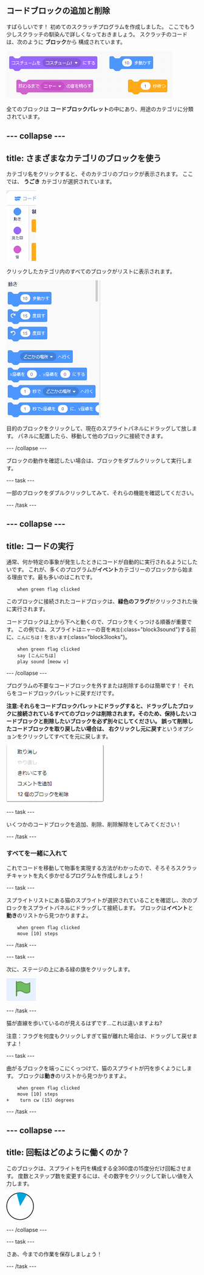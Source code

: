 ## コードブロックの追加と削除

すばらしいです！ 初めてのスクラッチプログラムを作成しました。 ここでもう少しスクラッチの馴染んで詳しくなっておきましょう。 スクラッチのコードは、次のように **ブロック**から 構成されています。

![](images/code1.png)

全てのブロックは **コードブロックパレット**の中にあり、用途のカテゴリに分類されています。

--- collapse ---
---
title: さまざまなカテゴリのブロックを使う
---
カテゴリ名をクリックすると、そのカテゴリのブロックが表示されます。 ここでは、 **うごき** カテゴリが選択されています。

![](images/code2a.png)

クリックしたカテゴリ内のすべてのブロックがリストに表示されます。

![](images/code2b.png)

目的のブロックをクリックして、現在のスプライトパネルにドラッグして放します。 パネルに配置したら、移動して他のブロックに接続できます。

--- /collapse ---

ブロックの動作を確認したい場合は、ブロックをダブルクリックして実行します。

--- task ---

一部のブロックをダブルクリックしてみて、それらの機能を確認してください。

--- /task ---

--- collapse ---
---
title: コードの実行
---

通常、何か特定の事象が発生したときにコードが自動的に実行されるようにしたいです。 これが、多くのプログラムが**イベント**カテゴリーのブロックから始まる理由です。最も多いのはこれです。

```blocks3
    when green flag clicked
```

このブロックに接続されたコードブロックは、**緑色のフラグ**がクリックされた後に実行されます。

コードブロックは上から下へと動くので、ブロックをくっつける順番が重要です。 この例では、スプライトは`ニャー`の音を`再生`{:class="block3sound"}する前に、`こんにちは！`を`言います`{:class="block3looks"}。

```blocks3
    when green flag clicked
    say [こんにちは]
    play sound [meow v]
```

--- /collapse ---

プログラムの不要なコードブロックを外すまたは削除するのは簡単です！ それらをコードブロックパレットに戻すだけです。

**注意:**それらをコードブロックパレットにドラッグすると、ドラッグしたブロックに接続されているすべてのブロックは削除されます。そのため、保持したいコードブロックと削除したいブロックを必ず別々にしてください。 誤って削除したコードブロックを取り戻したい場合は、 右クリックし**元に戻す**というオプションをクリックしてすべてを元に戻します。

![](images/code6.png)

--- task ---

いくつかのコードブロックを追加、削除、削除解除をしてみてください！

--- /task ---

### すべてを一緒に入れて

これでコードを移動して物事を実現する方法がわかったので、そろそろスクラッチキャットを丸く歩かせるプログラムを作成しましょう！

--- task ---

スプライトリストにある猫のスプライトが選択されていることを確認し、次のブロックをスプライトパネルにドラッグして接続します。 ブロックは**イベント**と**動き**のリストから見つかりますよ。

```blocks3
    when green flag clicked
    move [10] steps
```

--- /task ---

--- task ---

次に、ステージの上にある緑の旗をクリックします。

![](images/code7.png)

--- /task ---

猫が直線を歩いているのが見えるはずです...これは違いますよね?

注意：フラグを何度もクリックしすぎて猫が離れた場合は、ドラッグして戻せますよ！

--- task ---

曲がるブロックを端っこにくっつけて、猫のスプライトが円を歩くようにします。 ブロックは**動き**のリストから見つかりますよ。

```blocks3
    when green flag clicked
    move [10] steps
+    turn cw (15) degrees
```

--- /task ---

--- collapse ---
---
title: 回転はどのように働くのか？
---

このブロックは、スプライトを円を構成する全360度の15度分だけ回転させます。 度数とステップ数を変更するには、その数字をクリックして新しい値を入力します。

![](images/code9.png)

--- /collapse ---

--- task ---

さあ、今までの作業を保存しましょう！

--- /task ---